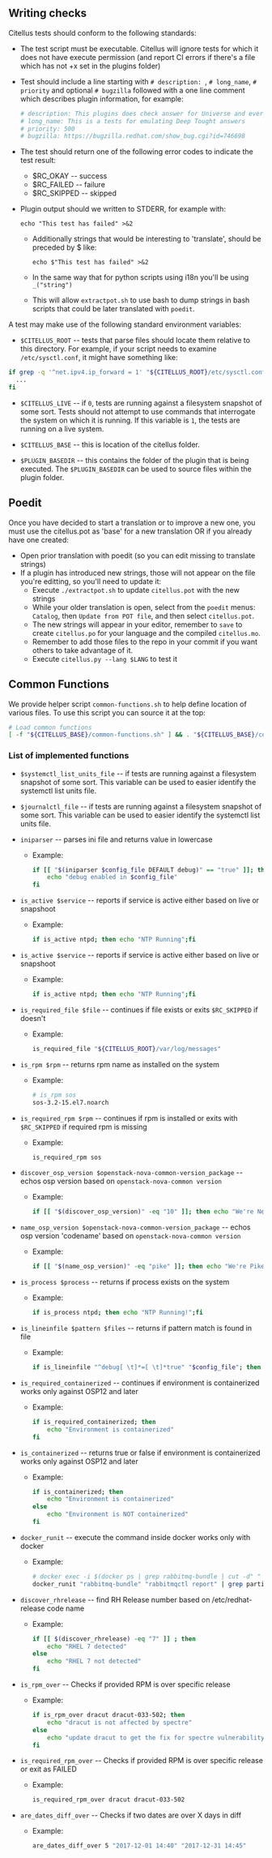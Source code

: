 ## Writing checks

Citellus tests should conform to the following standards:

- The test script must be executable. Citellus will ignore tests for
  which it does not have execute permission (and report CI errors if there's a file which has not +x set in the plugins folder)

- Test should include a line starting with `# description: `, `# long_name`, `# priority` and optional `# bugzilla` followed with a one line comment which describes plugin information, for example:
    ~~~sh
    # description: This plugins does check answer for Universe and everything
    # long_name: This is a tests for emulating Deep Tought answers
    # priority: 500
    # bugzilla: https://bugzilla.redhat.com/show_bug.cgi?id=746698
    ~~~

- The test should return one of the following error codes to indicate
  the test result:

    - $RC_OKAY -- success
    - $RC_FAILED -- failure
    - $RC_SKIPPED -- skipped

- Plugin output should we written to STDERR, for example with:

    ~~~
    echo "This test has failed" >&2
    ~~~

    - Additionally strings that would be interesting to 'translate', should be preceded by $ like:

        ~~~
        echo $"This test has failed" >&2
        ~~~
    - In the same way that for python scripts using i18n you'll be using `_("string")`
    - This will allow `extractpot.sh` to use bash to dump strings in bash scripts that could be later translated with `poedit`.

A test may make use of the following standard environment variables:

- `$CITELLUS_ROOT` -- tests that parse files should locate them
  relative to this directory.  For example, if your script needs to
  examine `/etc/sysctl.conf`, it might have something like:
```sh
if grep -q '^net.ipv4.ip_forward = 1' "${CITELLUS_ROOT}/etc/sysctl.conf"; then
  ...
fi
```
- `$CITELLUS_LIVE` -- if `0`, tests are running against a filesystem
  snapshot of some sort.  Tests should not attempt to use commands
  that interrogate the system on which it is running.  If this
  variable is `1`, the tests are running on a live system.

- `$CITELLUS_BASE` -- this is location of the citellus folder.

- `$PLUGIN_BASEDIR` -- this contains the folder of the plugin that is being executed.
  The `$PLUGIN_BASEDIR` can be used to source files within the plugin folder.

## Poedit
Once you have decided to start a translation or to improve a new one, you must use the citellus.pot as 'base' for a new translation OR if you already have one created:

- Open prior translation with poedit (so you can edit missing to translate strings)
- If a plugin has introduced new strings, those will not appear on the file you're editting, so you'll need to update it:
    - Execute `./extractpot.sh` to update `citellus.pot` with the new strings
    - While your older translation is open, select from the `poedit` menus: `Catalog`, then `Update from POT file`, and then select `citellus.pot`.
    - The new strings will appear in your editor, remember to `save` to create `citellus.po` for your language and the compiled `citellus.mo`.
    - Remember to add those files to the repo in your commit if you want others to take advantage of it.
    - Execute `citellus.py --lang $LANG` to test it

## Common Functions
We provide helper script `common-functions.sh` to help define
location of various files. To use this script you can source it at the top:

```sh
# Load common functions
[ -f "${CITELLUS_BASE}/common-functions.sh" ] && . "${CITELLUS_BASE}/common-functions.sh"
```

### List of implemented functions
- `$systemctl_list_units_file` -- if tests are running against a filesystem
  snapshot of some sort. This variable can be used to easier identify the
  systemctl list units file.

- `$journalctl_file` -- if tests are running against a filesystem
  snapshot of some sort. This variable can be used to easier identify the
  systemctl list units file.

- `iniparser` -- parses ini file and returns value in lowercase
    - Example:
        ~~~sh
        if [[ "$(iniparser $config_file DEFAULT debug)" == "true" ]]; then
            echo "debug enabled in $config_file"
        fi
        ~~~

- `is_active $service` -- reports if service is active either based on live or snapshoot
    - Example:
        ~~~sh
        if is_active ntpd; then echo "NTP Running";fi
        ~~~

- `is_active $service` -- reports if service is active either based on live or snapshoot
    - Example:
        ~~~sh
        if is_active ntpd; then echo "NTP Running";fi
        ~~~

- `is_required_file $file` -- continues if file exists or exits `$RC_SKIPPED` if doesn't
    - Example:
        ~~~sh
        is_required_file "${CITELLUS_ROOT}/var/log/messages"
        ~~~

- `is_rpm $rpm` -- returns rpm name as installed on the system
    - Example:
        ~~~sh
        # is_rpm sos
        sos-3.2-15.el7.noarch
        ~~~

- `is_required_rpm $rpm` -- continues if rpm is installed or exits with `$RC_SKIPPED` if required rpm is missing
    - Example:
        ~~~sh
        is_required_rpm sos
        ~~~

- `discover_osp_version $openstack-nova-common-version_package` -- echos osp version based on `openstack-nova-common version`
    - Example:
        ~~~sh
        if [[ "$(discover_osp_version)" -eq "10" ]]; then echo "We're Newton";fi
        ~~~

- `name_osp_version $openstack-nova-common-version_package` -- echos osp version 'codename' based on `openstack-nova-common version`
    - Example:
        ~~~sh
        if [[ "$(name_osp_version)" -eq "pike" ]]; then echo "We're Pike!";fi
        ~~~


- `is_process $process` -- returns if process exists on the system
    - Example:
        ~~~sh
        if is_process ntpd; then echo "NTP Running!";fi
        ~~~

- `is_lineinfile $pattern $files` -- returns if pattern match is found in file
    - Example:
        ~~~sh
        if is_lineinfile "^debug[ \t]*=[ \t]*true" "$config_file"; then echo "Debug enabled."; fi
        ~~~

- `is_required_containerized` -- continues if environment is containerized works only against OSP12 and later
    - Example:
        ~~~sh
        if is_required_containerized; then
            echo "Environment is containerized"
        fi
        ~~~

- `is_containerized` -- returns true or false if environment is containerized works only against OSP12 and later
    - Example:
        ~~~sh
        if is_containerized; then
            echo "Environment is containerized"
        else
            echo "Environment is NOT containerized"
        fi
        ~~~

- `docker_runit` -- execute the command inside docker works only with docker
    - Example:
        ~~~sh
        # docker exec -i $(docker ps | grep rabbitmq-bundle | cut -d" " -f1) sh -c "rabbitmqctl report"
        docker_runit "rabbitmq-bundle" "rabbitmqctl report" | grep partitions
        ~~~

- `discover_rhrelease` -- find RH Release number based on /etc/redhat-release code name
    - Example:
        ~~~sh
        if [[ $(discover_rhrelease) -eq "7" ]] ; then
            echo "RHEL 7 detected"
        else
            echo "RHEL 7 not detected"
        fi
        ~~~

- `is_rpm_over` -- Checks if provided RPM is over specific release
    - Example:
        ~~~sh
        if is_rpm_over dracut dracut-033-502; then
            echo "dracut is not affected by spectre"
        else
            echo "update dracut to get the fix for spectre vulnerability"
        fi
        ~~~

- `is_required_rpm_over` -- Checks if provided RPM is over specific release or exit as FAILED
    - Example:
        ~~~sh
        is_required_rpm_over dracut dracut-033-502
        ~~~

- `are_dates_diff_over` -- Checks if two dates are over X days in diff
    - Example:
        ~~~sh
        are_dates_diff_over 5 "2017-12-01 14:40" "2017-12-31 14:45"
        ~~~
